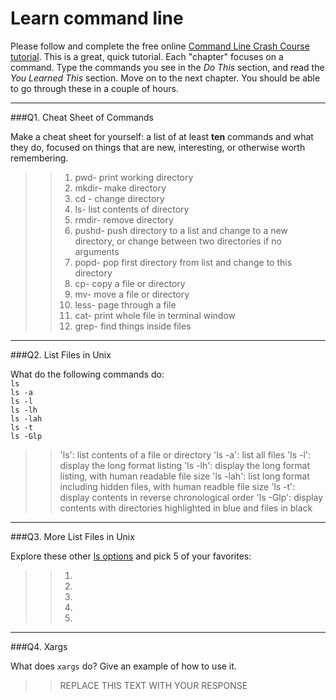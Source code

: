 # Learn command line

Please follow and complete the free online [Command Line Crash Course
tutorial](http://cli.learncodethehardway.org/book/). This is a great,
quick tutorial. Each "chapter" focuses on a command. Type the commands
you see in the _Do This_ section, and read the _You Learned This_
section. Move on to the next chapter. You should be able to go through
these in a couple of hours.

---

###Q1.  Cheat Sheet of Commands  

Make a cheat sheet for yourself: a list of at least **ten** commands and what they do, focused on things that are new, interesting, or otherwise worth remembering.

> > 1. pwd- print working directory
> > 2. mkdir- make directory
> > 3. cd - change directory
> > 4. ls- list contents of directory
> > 5. rmdir- remove directory
> > 6. pushd- push directory to a list and change to a new directory, or change between two directories if no arguments
> > 7. popd- pop first directory from list and change to this directory
> > 8. cp- copy a file or directory
> > 9. mv- move a file or directory
> > 10. less- page through a file
> > 11. cat- print whole file in terminal window
> > 12. grep- find things inside files

---

###Q2.  List Files in Unix   

What do the following commands do:  
`ls`  
`ls -a`  
`ls -l`  
`ls -lh`  
`ls -lah`  
`ls -t`  
`ls -Glp`  

> > 'ls': list contents of a file or directory
'ls -a': list all files
'ls -l': display the long format listing
'ls -lh': display the long format listing, with human readable file size
'ls -lah': list long format including hidden files, with human readble file size
'ls -t': display contents in reverse chronological order
'ls -Glp': display contents with directories highlighted in blue and files in black

---

###Q3.  More List Files in Unix  

Explore these other [ls options](http://www.techonthenet.com/unix/basic/ls.php) and pick 5 of your favorites:

> > 1.
> > 2.
> > 3.
> > 4.
> > 5.

---

###Q4.  Xargs   

What does `xargs` do? Give an example of how to use it.

> > REPLACE THIS TEXT WITH YOUR RESPONSE

 


